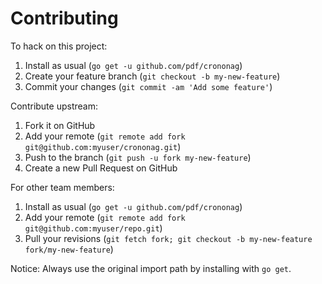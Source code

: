 # Contributing

To hack on this project:

1. Install as usual (`go get -u github.com/pdf/crononag`)
2. Create your feature branch (`git checkout -b my-new-feature`)
3. Commit your changes (`git commit -am 'Add some feature'`)

Contribute upstream:

1. Fork it on GitHub
2. Add your remote (`git remote add fork git@github.com:myuser/crononag.git`)
3. Push to the branch (`git push -u fork my-new-feature`)
4. Create a new Pull Request on GitHub

For other team members:

1. Install as usual (`go get -u github.com/pdf/crononag`)
2. Add your remote (`git remote add fork git@github.com:myuser/repo.git`)
3. Pull your revisions (`git fetch fork; git checkout -b my-new-feature fork/my-new-feature`)

Notice: Always use the original import path by installing with `go get`.
